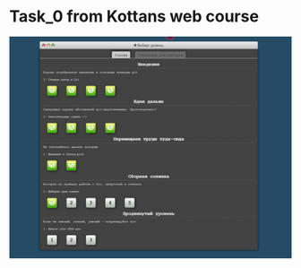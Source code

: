 # Task_0 from Kottans web course

![Screenshot of learning Git branching](httplearngitbranching.js.org.png)
